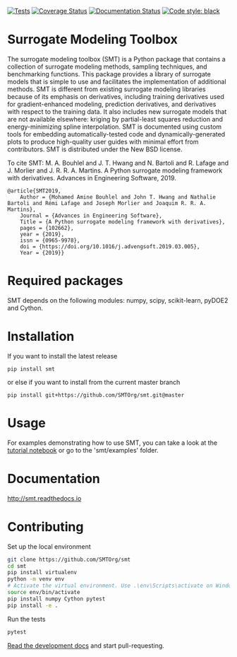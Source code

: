 [![Tests](https://github.com/SMTOrg/smt/workflows/Tests/badge.svg)](https://github.com/SMTorg/smt/actions?query=workflow%3ATests)
[![Coverage Status](https://coveralls.io/repos/github/SMTorg/smt/badge.svg?branch=master)](https://coveralls.io/github/SMTorg/smt?branch=master) 
[![Documentation Status](https://readthedocs.org/projects/smt/badge/?version=latest)](https://smt.readthedocs.io/en/latest/?badge=latest)
[![Code style: black](https://img.shields.io/badge/code%20style-black-000000.svg)](https://github.com/ambv/black)


# Surrogate Modeling Toolbox
The surrogate modeling toolbox (SMT) is a Python package that contains a collection of surrogate modeling methods, sampling techniques, and benchmarking functions. This package provides a library of surrogate models that is simple to use and facilitates the implementation of additional methods.
SMT is different from existing surrogate modeling libraries because of its emphasis on derivatives, including training derivatives used for gradient-enhanced modeling, prediction derivatives, and derivatives with respect to the training data.
It also includes new surrogate models that are not available elsewhere: kriging by partial-least squares reduction and energy-minimizing spline interpolation.
SMT is documented using custom tools for embedding automatically-tested code and dynamically-generated plots to produce high-quality user guides with minimal effort from contributors.
SMT is distributed under the New BSD license.

To cite SMT: M. A. Bouhlel and J. T. Hwang and N. Bartoli and R. Lafage and J. Morlier and J. R. R. A. Martins. A Python surrogate modeling framework with derivatives. Advances in Engineering Software, 2019.

```
@article{SMT2019,
	Author = {Mohamed Amine Bouhlel and John T. Hwang and Nathalie Bartoli and Rémi Lafage and Joseph Morlier and Joaquim R. R. A. Martins},
	Journal = {Advances in Engineering Software},
	Title = {A Python surrogate modeling framework with derivatives},
	pages = {102662},
	year = {2019},
	issn = {0965-9978},
	doi = {https://doi.org/10.1016/j.advengsoft.2019.03.005},
	Year = {2019}}
```

# Required packages
SMT depends on the following modules: numpy, scipy, scikit-learn, pyDOE2 and Cython. 

# Installation
If you want to install the latest release

```
pip install smt
```

or else if you want to install from the current master branch

```
pip install git+https://github.com/SMTOrg/smt.git@master
```

# Usage
For examples demonstrating how to use SMT, you can take a look at the [tutorial notebook](tutorial/SMT_Tutorial.ipynb) or go to the 'smt/examples' folder.

# Documentation
http://smt.readthedocs.io

# Contributing
Set up the local environment
```bash
git clone https://github.com/SMTOrg/smt
cd smt
pip install virtualenv
python -m venv env
# Activate the virtual environment. Use .\env\Scripts\activate on Windows
source env/bin/activate
pip install numpy Cython pytest
pip install -e .
```
Run the tests
```bash
pytest
```

[Read the development docs](https://smt.readthedocs.io/en/latest/_src_docs/dev_docs.html) and start pull-requesting.
